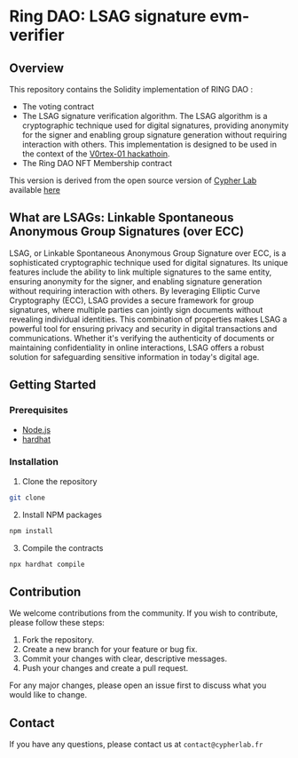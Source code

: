 # Ring DAO: LSAG signature evm-verifier

## Overview

This repository contains the Solidity implementation of RING DAO :
- The voting contract
- The LSAG signature verification algorithm. The LSAG algorithm is a cryptographic technique used for digital signatures, providing anonymity for the signer and enabling group signature generation without requiring interaction with others. This implementation is designed to be used in the context of the [V0rtex-01 hackathoin](https://dorahacks.io/hackathon/v0rtex-01).
- The Ring DAO NFT Membership contract

This version is derived from the open source version of [Cypher Lab](https://www.cypherlab.org/) available [here](https://github.com/Cypher-Laboratory/evm-verifier)


## What are LSAGs: Linkable Spontaneous Anonymous Group Signatures (over ECC)

LSAG, or Linkable Spontaneous Anonymous Group Signature over ECC, is a sophisticated cryptographic technique used for digital signatures. Its unique features include the ability to link multiple signatures to the same entity, ensuring anonymity for the signer, and enabling signature generation without requiring interaction with others. By leveraging Elliptic Curve Cryptography (ECC), LSAG provides a secure framework for group signatures, where multiple parties can jointly sign documents without revealing individual identities. This combination of properties makes LSAG a powerful tool for ensuring privacy and security in digital transactions and communications. Whether it's verifying the authenticity of documents or maintaining confidentiality in online interactions, LSAG offers a robust solution for safeguarding sensitive information in today's digital age.

## Getting Started

### Prerequisites
- [Node.js](https://nodejs.org/en/)
- [hardhat](https://hardhat.org/getting-started/)

### Installation

1. Clone the repository
```sh
git clone
```
2. Install NPM packages
```sh
npm install
```
3. Compile the contracts
```sh
npx hardhat compile
```

## Contribution

We welcome contributions from the community. If you wish to contribute, please follow these steps:

1. Fork the repository.
2. Create a new branch for your feature or bug fix.
3. Commit your changes with clear, descriptive messages.
4. Push your changes and create a pull request.

For any major changes, please open an issue first to discuss what you would like to change.


## Contact

If you have any questions, please contact us at `contact@cypherlab.fr`
